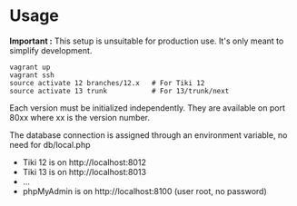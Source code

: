 # Usage

__Important :__ This setup is unsuitable for production use. It's only meant to simplify development.

```
vagrant up
vagrant ssh
source activate 12 branches/12.x   # For Tiki 12
source activate 13 trunk           # For 13/trunk/next
```

Each version must be initialized independently. They are available on port 80xx where xx is the version number.

The database connection is assigned through an environment variable, no need for db/local.php

- Tiki 12 is on http://localhost:8012
- Tiki 13 is on http://localhost:8013
- ...
- phpMyAdmin is on http://localhost:8100 (user root, no password)
